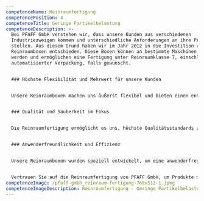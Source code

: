 ```yaml
---
competenceName: Reinraumfertigung
competencePosition: 4
competenceTitle: Geringe Partikelbelastung
competenceDescription: >-
  Bei PFAFF GmbH verstehen wir, dass unsere Kunden aus verschiedenen
  Industriezweigen kommen und unterschiedliche Anforderungen an ihre Produkte
  stellen. Aus diesem Grund haben wir im Jahr 2012 in die Investition von
  Reinraumboxen entschieden. Diese Boxen können an bestimmte Maschinen angepasst
  werden und ermöglichen eine Fertigung unter Reinraumklasse 7, einschließlich
  automatisierter Verpackung, falls gewünscht.


  ### Höchste Flexibilität und Mehrwert für unsere Kunden


  Unsere Reinraumboxen machen uns äußerst flexibel und bieten einen entscheidenden Mehrwert für unsere Kunden. Mit dieser innovativen Lösung können wir den Anforderungen verschiedenster Industriebranchen gerecht werden. Die Reinraumfertigung mit geringer Partikelbelastung spielt nicht nur in der Medizintechnik, sondern auch in vielen anderen Branchen eine immer wichtiger werdende Rolle.


  ### Qualität und Sauberkeit im Fokus


  Die Reinraumfertigung ermöglicht es uns, höchste Qualitätsstandards zu gewährleisten und eine kontrollierte Umgebung zu schaffen, in der Partikelbelastung auf ein Minimum reduziert wird. Damit stellen wir sicher, dass unsere Kunden hochwertige und saubere Kunststoffprodukte erhalten, die ihren strengen Anforderungen gerecht werden.


  ### Anwenderfreundlichkeit und Effizienz


  Unsere Reinraumboxen wurden speziell entwickelt, um eine anwenderfreundliche und effiziente Fertigung zu ermöglichen. Die Kombination aus Reinraumklasse 7 und automatisierter Verpackung bietet unseren Kunden eine optimale Lösung für ihre individuellen Produktionsanforderungen.


  Vertrauen Sie auf die Reinraumfertigung von PFAFF GmbH, um Produkte mit geringer Partikelbelastung und höchster Qualität zu erhalten. Unser Engagement für Sauberkeit, Präzision und Kundenorientierung steht im Mittelpunkt unserer Reinraumkompetenz.
competenceImage: /pfaff-gmbh_reinraum-fertigung-768x512-1.jpeg
competenceImageDescription: Reinraumfertigung - Geringe Partikelbelastung
---
```

